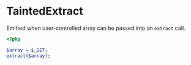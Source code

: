 # TaintedExtract

Emitted when user-controlled array can be passed into an `extract` call.

```php
<?php

$array = $_GET;
extract($array);
```
